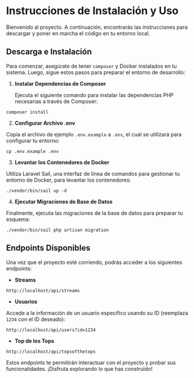 # Instrucciones de Instalación y Uso

Bienvenido al proyecto. A continuación, encontrarás las instrucciones para descargar y poner en marcha el código en tu entorno local.

## Descarga e Instalación

Para comenzar, asegúrate de tener `composer` y Docker instalados en tu sistema. Luego, sigue estos pasos para preparar el entorno de desarrollo:

1. **Instalar Dependencias de Composer**

   Ejecuta el siguiente comando para instalar las dependencias PHP necesarias a través de Composer:

```
composer install
```

2. **Configurar Archivo .env**

Copia el archivo de ejemplo `.env.example` a `.env`, el cual se utilizará para configurar tu entorno:

```
cp .env.example .env
```

3. **Levantar los Contenedores de Docker**

Utiliza Laravel Sail, una interfaz de línea de comandos para gestionar tu entorno de Docker, para levantar los contenedores:

```
./vendor/bin/sail up -d
```

4. **Ejecutar Migraciones de Base de Datos**

Finalmente, ejecuta las migraciones de la base de datos para preparar tu esquema:

```
./vendor/bin/sail php artisan migration
```

## Endpoints Disponibles

Una vez que el proyecto esté corriendo, podrás acceder a los siguientes endpoints:

- **Streams**

`http://localhost/api/streams`

- **Usuarios**

Accede a la información de un usuario específico usando su ID (reemplaza `1234` con el ID deseado):

`http://localhost/api/users?id=1234`

- **Top de los Tops**

`http://localhost/api/topsofthetops`

Estos endpoints te permitirán interactuar con el proyecto y probar sus funcionalidades. ¡Disfruta explorando lo que has construido!
